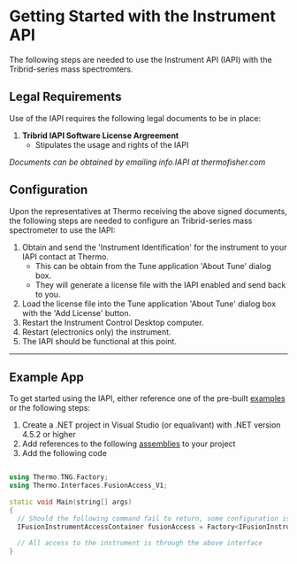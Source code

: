 # Getting Started with the Instrument API

The following steps are needed to use the Instrument API (IAPI) with the Tribrid-series mass spectromters.

## Legal Requirements

Use of the IAPI requires the following legal documents to be in place:

  1. **Tribrid IAPI Software License Argreement**
     - Stipulates the usage and rights of the IAPI
  
 *Documents can be obtained by emailing info.IAPI at thermofisher.com*

## Configuration
  
Upon the representatives at Thermo receiving the above signed documents, the following steps are needed to configure an Tribrid-series mass spectrometer to use the IAPI:

  1. Obtain and send the 'Instrument Identification' for the instrument to your IAPI contact at Thermo.
     - This can be obtain from the Tune application 'About Tune' dialog box.
     - They will generate a license file with the IAPI enabled and send back to you.
  2. Load the license file into the Tune application 'About Tune' dialog box with the 'Add License' button.
  3. Restart the Instrument Control Desktop computer.
  4. Restart (electronics only) the instrument.
  5. The IAPI should be functional at this point.
  
___
  
## Example App

To get started using the IAPI, either reference one of the pre-built [examples](https://github.com/thermofisherlsms/iapi/tree/master/examples) or the following steps:
  
  1. Create a .NET project in Visual Studio (or equalivant) with .NET version 4.5.2 or higher
  2. Add references to the following [assemblies](https://github.com/thermofisherlsms/iapi/tree/master/lib) to your project
  3. Add the following code
  
```cpp

using Thermo.TNG.Factory;
using Thermo.Interfaces.FusionAccess_V1;
   
static void Main(string[] args)
{
  // Should the following command fail to return, some configuration is not set up correctly
  IFusionInstrumentAccessContainer fusionAccess = Factory<IFusionInstrumentAccessContainer>.Create();
  
  // All access to the instrument is through the above interface
}

```
